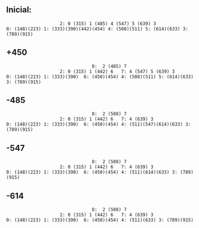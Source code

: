 ## Inicial:
                        2: 0 (315) 1 (485) 4 (547) 5 (639) 3
    0: (148)(223) 1: (333)(390)(442)(454) 4: (508)(511) 5: (614)(633) 3: (789)(915)
## +450
                                    8:  2 (485) 7 
                        2: 0 (315) 1 (442) 6   7: 4 (547) 5 (639) 3
    0: (148)(223) 1: (333)(390)  6: (450)(454) 4: (508)(511) 5: (614)(633) 3: (789)(915)
## -485
                                    8:  2 (508) 7 
                        2: 0 (315) 1 (442) 6   7: 4 (639) 3
    0: (148)(223) 1: (333)(390)  6: (450)(454) 4: (511)(547)(614)(633) 3: (789)(915)
## -547
                                    8:  2 (508) 7 
                        2: 0 (315) 1 (442) 6   7: 4 (639) 3
    0: (148)(223) 1: (333)(390)  6: (450)(454) 4: (511)(614)(633) 3: (789)(915)
## -614
                                    8:  2 (508) 7 
                        2: 0 (315) 1 (442) 6   7: 4 (639) 3
    0: (148)(223) 1: (333)(390)  6: (450)(454) 4: (511)(633) 3: (789)(915)